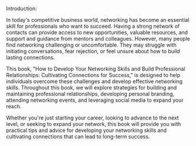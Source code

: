 Introduction:

In today's competitive business world, networking has become an essential skill for professionals who want to succeed. Having a strong network of contacts can provide access to new opportunities, valuable resources, and support and guidance from mentors and colleagues. However, many people find networking challenging or uncomfortable. They may struggle with initiating conversations, fear rejection, or feel unsure about how to build lasting connections.

This book, "How to Develop Your Networking Skills and Build Professional Relationships: Cultivating Connections for Success," is designed to help individuals overcome these challenges and develop effective networking skills. Throughout this book, we will explore strategies for building and maintaining professional relationships, developing personal branding, attending networking events, and leveraging social media to expand your reach.

Whether you're just starting your career, looking to advance to the next level, or seeking to expand your network, this book will provide you with practical tips and advice for developing your networking skills and cultivating connections that can lead to long-term success.
